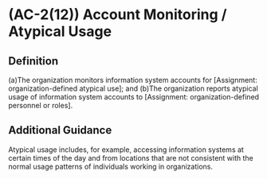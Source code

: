
# (AC-2(12)) Account Monitoring / Atypical Usage

## Definition

(a)The organization monitors information system accounts for [Assignment: organization-defined atypical use]; and
(b)The organization reports atypical usage of information system accounts to [Assignment: organization-defined personnel or roles].

## Additional Guidance

Atypical usage includes, for example, accessing information systems at certain times of the day and from locations that are not consistent with the normal usage patterns of individuals working in organizations.
